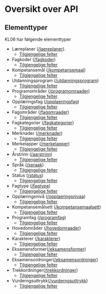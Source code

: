 # Oversikt over API

<a href="" id="typer"></a>
## Elementtyper
KL06 har følgende elementtyper
- Læreplaner ([/laereplaner](http://beta-data.udir.no/kl06/laereplaner)).
  - [Tilgjengelige felter](http://beta-data.udir.no/kl06/soap#laereplan)
- Fagkoder ([/fagkoder](http://beta-data.udir.no/kl06/fagkoder))
  - [Tilgjengelige felter](http://beta-data.udir.no/kl06/soap#fagkode)
- Kompetansemål ([/kompetansemaal](http://beta-data.udir.no/kl06/kompetansemaal))
  - [Tilgjengelige felter](http://beta-data.udir.no/kl06/soap#kompetansemaal)
- Utdanningsprogram ([/utdanningsprogram](http://beta-data.udir.no/kl06/utdanningsprogram))
  - [Tilgjengelige felter](http://beta-data.udir.no/kl06/soap#utdanningsprogram)
- Programområder ([/programomraader](http://beta-data.udir.no/kl06/programomraader))
  - [Tilgjengelige felter](http://beta-data.udir.no/kl06/soap#programomraade)
- Opplæringsfag ([/opplaeringsfag](http://beta-data.udir.no/kl06/opplaeringsfag))
  - [Tilgjengelige felter](http://beta-data.udir.no/kl06/soap#opplaeringsfag)
- Fagområder ([/fagomraader](http://beta-data.udir.no/kl06/fagomraader))
  - [Tilgjengelige felter](http://beta-data.udir.no/kl06/soap#fagomraade)
- Fagkategorier ([/fagkategorier](http://beta-data.udir.no/kl06/fagkategorier))
  - [Tilgjengelige felter](http://beta-data.udir.no/kl06/soap#fagkategori)
- Merknader ([/merknader](http://beta-data.udir.no/kl06/merknader))
  - [Tilgjengelige felter](http://beta-data.udir.no/kl06/soap#merknad)
- Merkelapper ([/merkelapper](http://beta-data.udir.no/kl06/merkelapper))
  - [Tilgjengelige felter](http://beta-data.udir.no/kl06/soap#merkelapp)
- Årstrinn ([/aarstrinn](http://beta-data.udir.no/kl06/aarstrinn))
  - [Tilgjengelige felter](http://beta-data.udir.no/kl06/soap#aarstrinn)
- Språk ([/spraak](http://beta-data.udir.no/kl06/spraak))
  - [Tilgjengelige felter](http://beta-data.udir.no/kl06/soap#hjelpedata)
- Status ([/status](http://beta-data.udir.no/kl06/status))
  - [Tilgjengelige felter](http://beta-data.udir.no/kl06/soap#hjelpedata)
- Fagtype ([/fagtype](http://beta-data.udir.no/kl06/fagtype))
  - [Tilgjengelige felter](http://beta-data.udir.no/kl06/soap#hjelpedata)
- Opplæringsnivå ([/opplaeringsnivaa](http://beta-data.udir.no/kl06/opplaeringsnivaa))
  - [Tilgjengelige felter](http://beta-data.udir.no/kl06/soap#hjelpedata) 
- Kompetansemålsett ([/kompetansemaalsett](http://beta-data.udir.no/kl06/kompetansemaalsett))
  - [Tilgjengelige felter](http://beta-data.udir.no/kl06/soap#kompetansemaalsett-direkteoppslag)
- Programfag ([/programfag](http://beta-data.udir.no/kl06/programfag))
  - [Tilgjengelige felter](http://beta-data.udir.no/kl06/soap#programfag-direkteoppslag)
- Hovedområder ([/hovedomraader](http://beta-data.udir.no/kl06/hovedomraader))
  - [Tilgjengelige felter](http://beta-data.udir.no/kl06/soap#hovedomraade-direkteoppslag)
- Karakterer ([/karakterer](http://beta-data.udir.no/kl06/karakterer))
  - [Tilgjengelige felter](http://beta-data.udir.no/kl06/soap#karakter)
- Eksamensformer([/eksamensformer](http://beta-data.udir.no/kl06/eksamensformer))
  - [Tilgjengelige felter](http://beta-data.udir.no/kl06/soap#eksamensformer)
- Eksamensordninger([/eksamensordninger](http://beta-data.udir.no/kl06/eksamensordninger))
  - [Tilgjengelige felter](http://beta-data.udir.no/kl06/soap#eksamensordnigner)
- Trekkordninger([/trekkordninger](http://beta-data.udir.no/kl06/trekkordninger))
  - [Tilgjengelige felter](http://beta-data.udir.no/kl06/soap#trekkordninger)
- Vurderngsuttrykk([/vurderngsuttrykk](http://beta-data.udir.no/kl06/vurderngsuttrykk))
  - [Tilgjengelige felter](http://beta-data.udir.no/kl06/soap#vurderngsuttrykk)